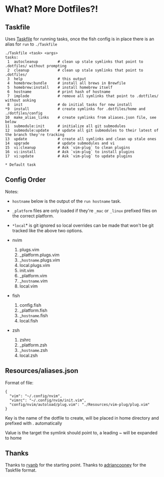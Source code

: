 # What? More Dotfiles?!

## Taskfile

Uses [Taskfile](https://github.com/adriancooney/Taskfile) for running tasks, once the fish config is in place there is an alias for `run` to `./Taskfile`

    ./Taskfile <task> <args>
    tasks:
     1	autocleanup         # clean up stale symlinks that point to .dotfiles/ without prompting
     2	cleanup             # clean up stale symlinks that point to .dotfiles/
     3	help                # this output
     4	homebrew:bundle     # install all brews in Brewfile
     5	homebrew:install    # install homebrew itself
     6	hostname            # print hash of hostname
     7	implode             # remove all symlinks that point to .dotfiles/ without asking
     8	init                # do initial tasks for new install
    *9	install             # create symlinks for .dotfiles/home and ./dotfiles/config
    10	make_alias_links    # create symlinks from aliases.json file, see below
    11	submodule:init      # initialize all git submodules
    12	submodule:update    # update all git submodules to their latest of the branch they're tracking
    13	update              # create all symlinks and clean up stale ones
    14	upgrade             # update submodules and vi
    15	vi:cleanup          # Ask `vim-plug` to clean plugins
    16	vi:install          # Ask `vim-plug` to install plugins
    17	vi:update           # Ask `vim-plug` to update plugins

    * Default task

## Config Order

Notes:
*  `hostname` below is the output of the `run hostname` task.
* `_platform` files are only loaded if they're `_mac` or `_linux` prefixed files on the correct platform.
* `*local`* is git ignored so local overrides can be made that won't be git tracked like the above two options.

* nvim
    1. plugs.vim
    1. _platform.plugs.vim
    1. _`hostname`.plugs.vim
    1. local.plugs.vim
    1. init.vim
    1. _platform.vim
    1. _`hostname`.vim
    1. local.vim
* fish
    1. config.fish
    1. _platform.fish
    1. _`hostname`.fish
    1. local.fish
* zsh
    1. zshrc
    1. _platform.zsh
    1. _`hostname`.zsh
    1. local.zsh

## Resources/aliases.json

Format of file:

    {
      "vim": "~/.config/nvim",
      "vimrc": "~/.config/nvim/init.vim",
      "config/nvim/autoload/plug.vim": "./Resources/vim-plug/plug.vim"
    }

Key is the name of the dotfile to create, will be placed in home
directory and prefixed with . automatically

Value is the target the symlink should point to, a leading ~ will be expanded to
home

## Thanks

Thanks to [ryanb](https://github.com/ryanb/dotfiles) for the starting point.
Thanks to [adriancooney](https://github.com/adriancooney/Taskfile) for the Taskfile format.
